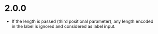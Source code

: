 # 2.0.0

* If the length is passed (third positional parameter), any length encoded in
  the label is ignored and considered as label input.

